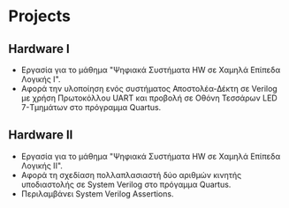 # Projects 

## Hardware I

- Εργασία για το μάθημα "Ψηφιακά Συστήματα HW σε Χαμηλά Επίπεδα Λογικής Ι".  
- Αφορά την υλοποίηση ενός συστήματος Αποστολέα-Δέκτη σε Verilog με χρήση Πρωτοκόλλου UART και προβολή σε Οθόνη Τεσσάρων LED 7-Τμημάτων στο πρόγραμμα Quartus.

## Hardware II

- Εργασία για το μάθημα "Ψηφιακά Συστήματα HW σε Χαμηλά Επίπεδα Λογικής ΙΙ".
- Αφορά τη σχεδίαση πολλαπλασιαστή δύο αριθμών κινητής υποδιαστολής σε
System Verilog στο πρόγαμμα Quartus.  
- Περιλαμβάνει System Verilog Assertions.

